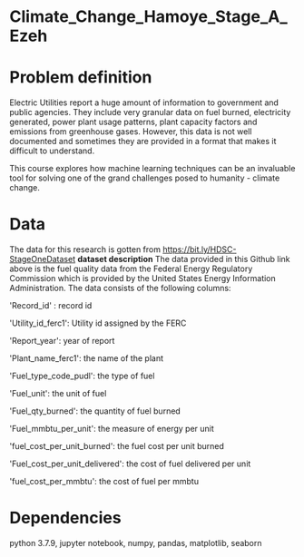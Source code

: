 # Climate_Change_Hamoye_Stage_A_Ezeh

# Problem definition
Electric Utilities report a huge amount of information to government and public agencies. They include very granular data on fuel burned, electricity generated, power plant usage patterns, plant capacity factors and emissions from greenhouse gases. However, this data is not well documented and sometimes they are provided in a format that makes it difficult to understand.

This course explores how machine learning techniques can be an invaluable tool for solving one of the grand challenges posed to humanity - climate change.
# Data 
The data for this research is gotten from https://bit.ly/HDSC-StageOneDataset
**dataset description**
The data provided in this Github link above is the fuel quality data from the Federal Energy Regulatory Commission which is provided by the United States Energy Information Administration. The data consists of the following columns:

'Record_id' : record id

'Utility_id_ferc1': Utility id assigned by the FERC

'Report_year': year of report

'Plant_name_ferc1': the name of the plant

'Fuel_type_code_pudl': the type of fuel

'Fuel_unit': the unit of fuel

'Fuel_qty_burned': the quantity of fuel burned

'Fuel_mmbtu_per_unit': the measure of energy per unit

'fuel_cost_per_unit_burned': the fuel cost per unit burned

'Fuel_cost_per_unit_delivered': the cost of fuel delivered per unit

'fuel_cost_per_mmbtu': the cost of fuel per mmbtu

# Dependencies
python 3.7.9, jupyter notebook, numpy, pandas, matplotlib, seaborn
